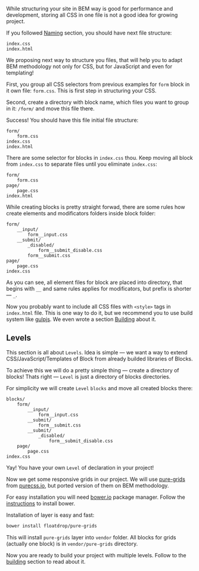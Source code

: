 While structuring your site in BEM way is good for performance and development, storing all CSS in one file is not a good idea for growing project.

If you followed [Naming](/naming.html) section, you should have next file structure:

```
index.css
index.html
```

We proposing next way to structure you files, that will help you to adapt BEM methodology not only for CSS, but for JavaScript and even for templating!

First, you group all CSS selectors from previous examples for `form` block in it own file: `form.css`. This is first step in structuring your CSS.

Second, create a directory with block name, which files you want to group in it: `/form/` and move this file there.

Success! You should have this file initial file structure:

```
form/
    form.css
index.css
index.html
```

There are some selector for blocks in `index.css` thou. Keep moving all block from `index.css` to separate files until you eliminate `index.css`:

```
form/
    form.css
page/
    page.css
index.html
```

While creating blocks is pretty straight forwad, there are some rules how create elements and modificators folders inside block folder:

```
form/
    __input/
        form__input.css
    __submit/
        _disabled/
            form__submit_disable.css
        form__submit.css
page/
    page.css
index.css
```

As you can see, all element files for block are placed into directory, that begins with `__` and same rules applies for modificators, but prefix is shorter — `_`.

Now you probably want to include all CSS files with `<style>` tags in `index.html` file. This is one way to do it, but we recommend you to use build system like [gulpjs][gulp]. We even wrote a section [Building](/building.html) about it.

## Levels

This section is all about `Levels`. Idea is simple — we want a way to extend CSS/JavaScript/Templates of Block from already builded libraries of Blocks.

To achieve this we will do a pretty simple thing — create a directory of blocks! Thats right — `Level` is just a directory of blocks directories.

For simplicity we will create `Level` `blocks` and move all created blocks there:

```
blocks/
    form/
        __input/
            form__input.css
        __submit/
            form__submit.css
        __submit/
            _disabled/
                form__submit_disable.css
    page/
        page.css
index.css
```

Yay! You have your own `Level` of declaration in your project!

Now we get some responsive grids in our project. We will use [pure-grids][pure-grids] from [purecss.io][purecss-grids], but ported version of them on BEM methodology.

For easy installation you will need [bower.io](https://bower.io) package manager. Follow the [instructions](http://bower.io/#install-bower) to install bower.

Installation of layer is easy and fast:

```bash
bower install floatdrop/pure-grids
```

This will install `pure-grids` layer into `vendor` folder. All blocks for grids (actually one block) is in `vendor/pure-grids` directory.

Now you are ready to build your project with multiple levels.
Follow to the [building](/building.html) section to read about it.


[gulp]: https://github.com/gulpjs/gulp
[pure-grids]: https://github.com/floatdrop/pure-grids
[purecss-grids]: http://purecss.io/grids/